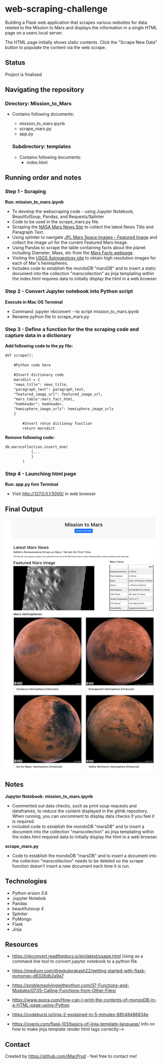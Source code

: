 # web-scraping-challenge

Building a Flask web application that scrapes various websites for data related to the Mission to Mars and displays the information in a single HTML page on a users local server. 

The HTML page initially shows static contents. Click the "Scrape New Data" button to populate the content via the web scrape.

## Status
Project is finalised

## Navigating the repository
### Directory: **Mission_to_Mars**
* Contains following documents:
    * mission_to_mars.ipynb
    * scrape_mars.py
    * app.py

    ### Subdirectory: **templates**
    * Contains following documents:
        * index.html

## Running order and notes
### Step 1 - Scraping
**Run: mission_to_mars.ipynb**
* To develop the webscraping code - using Jupyter Notebook, BeautifulSoup, Pandas, and Requests/Splinter
* Code to be used in the scrape_mars.py file.
* Scraping the [NASA Mars News Site](https://mars.nasa.gov/news/) to collect the latest News Title and Paragraph Text.
* Using splinter to navigate [JPL Mars Space Images - Featured Image]((https://data-class-jpl-space.s3.amazonaws.com/JPL_Space/index.html)) and collect the image url for the current Featured Mars Image.
* Using Pandas to scrape the table containing facts about the planet including Diameter, Mass, etc from the [Mars Facts webpage](https://space-facts.com/mars/). 
* Visiting the [USGS Astrogeology site](https://astrogeology.usgs.gov/search/results?q=hemisphere+enhanced&k1=target&v1=Mars) to obtain high resolution images for each of Mar's hemispheres.
* Includes code to establish the mondoDB "marsDB" and to insert a static document into the collection "marscollection" as jinja templating within the index.html requires data to initially display the html in a web browser.  

###  Step 2 - Convert Jupyter notebook into Python script
**Execute in Mac OS Terminal**
* Command: jupyter nbconvert --to script mission_to_mars.ipynb
* Rename python file to scrape_mars.py

### Step 3 - Define a function for the the scraping code and capture data in a dictionary
**Add following code to the py file:**

    def scrape():

        #Python code here

        #Insert dictionary code
        marsdict = {
        "news_title": news_title,
        "paragraph_text": paragraph_text,
        "featured_image_url": featured_image_url,
        "mars_table":mars_fact_html,
        "hemheader": hemheader,
        "hemisphere_image_urls": hemisphere_image_urls
        }

            #Insert retun dictionay function
            return marsdict 

**Remove following code:**

    db.marscollection.insert_one(
                {...
                }
            )

### Step 4 - Launching html page
**Run: app.py fom Terminal**
* Visit http://127.0.0.1:5000/ in web browser

## Final Output
![Mission to Mars HTML Screenshot](https://github.com/jMacProd/web-scraping-challenge/blob/main/Missions_to_Mars/final_Screenshot/mission_to_mars_html_screenshot.png)

## Notes
**Jupyter Notebook: mission_to_mars.ipynb**
* Commented out data checks, such as print soup requests and dataframes, to reduce  the content displayed in the githib repository. When running, you can uncomment to display data checks if you feel it is required.
* included code to establish the mondoDB "marsDB" and to insert a document into the collection "marscollection" as jinja templating within the index.html required data to initially display the html in a web browser. 

**scrape_mars.py**
* Code to establish the mondoDB "marsDB" and to insert a document into the collection "marscollection" needs to be deleted so the scrape function doesn't insert a new document each time it is run.

## Technologies
* Python ersion 3.6
* Jupyter Notebok
* Pandas
* beautifulsoup 4
* Splinter
* PyMongo
* Flask
* Jinja


## Resources
* https://nbconvert.readthedocs.io/en/latest/usage.html
    Using as a command line tool to convert jupyter notebook to a python file.

* https://medium.com/@gokulprakash22/getting-started-with-flask-pymongo-d6326db2a9a7

* https://problemsolvingwithpython.com/07-Functions-and-Modules/07.05-Calling-Functions-from-Other-Files/

* https://www.quora.com/How-can-I-print-the-contents-of-mongoDB-in-a-HTML-page-using-Python

* https://codeburst.io/jinja-2-explained-in-5-minutes-88548486834e

* https://overiq.com/flask-101/basics-of-jinja-template-language/
    Info on how to make jinja template render html tags correctly-->


## Contact
Created by https://github.com/jMacProd - feel free to contact me!
